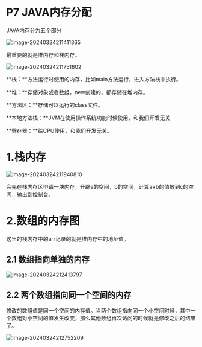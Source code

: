 # P7 JAVA内存分配

JAVA内存分为五个部分

![image-20240324211411365](C:\Users\Administrator\AppData\Roaming\Typora\typora-user-images\image-20240324211411365.png)

最重要的就是堆内存和栈内存。

![image-20240324211751602](C:\Users\Administrator\AppData\Roaming\Typora\typora-user-images\image-20240324211751602.png)



**栈：**方法运行时使用的内存，比如main方法运行，进入方法栈中执行。

**堆：**存储对象或者数组，new创建的，都存储在堆内存。

**方法区：**存储可以运行的class文件。

**本地方法栈：**JVM在使用操作系统功能时候使用，和我们开发无关

**寄存器：**给CPU使用，和我们开发无关。



# 1.栈内存

![image-20240324211940810](C:\Users\Administrator\AppData\Roaming\Typora\typora-user-images\image-20240324211940810.png)

会先在栈内存区申请一块内存，开辟a的空间，b的空间，计算a+b的值放到c的空间，输出到控制台。



# 2.数组的内存图

这里的栈内存中的arr记录的就是堆内存中的地址值。

## 2.1 数组指向单独的内存

![image-20240324212413797](C:\Users\Administrator\AppData\Roaming\Typora\typora-user-images\image-20240324212413797.png)



## 2.2 两个数组指向同一个空间的内存

修改的数组值是同一个空间的内存值。当两个数组指向同一个小空间时候，其中一个数组对小空间的值发生改变，那么其他数组再次访问的时候就是修改之后的结果了。

![image-20240324212752209](C:\Users\Administrator\AppData\Roaming\Typora\typora-user-images\image-20240324212752209.png)
